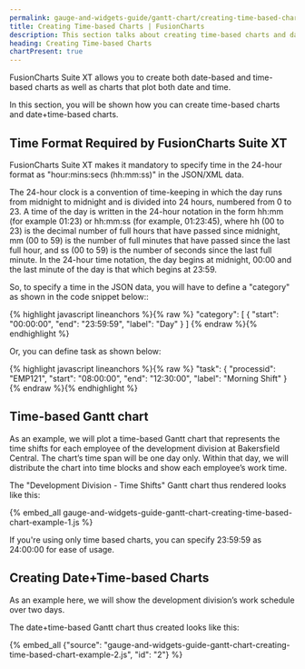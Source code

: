 ```yaml
---
permalink: gauge-and-widgets-guide/gantt-chart/creating-time-based-charts.html
title: Creating Time-based Charts | FusionCharts
description: This section talks about creating time-based charts and date+tim-based charts. One can also specify a time in the JSON data
heading: Creating Time-based Charts
chartPresent: true
---
```


FusionCharts Suite XT allows you to create both date-based and time-based charts as well as charts that plot both date and time.

In this section, you will be shown how you can create time-based charts and date+time-based charts.

## Time Format Required by FusionCharts Suite XT

FusionCharts Suite XT makes it mandatory to specify time in the 24-hour format as "hour:mins:secs (hh:mm:ss)" in the JSON/XML data.

The 24-hour clock is a convention of time-keeping in which the day runs from midnight to midnight and is divided into 24 hours, numbered from 0 to 23. A time of the day is written in the 24-hour notation in the form hh:mm (for example 01:23) or hh:mm:ss (for example, 01:23:45), where hh (00 to 23) is the decimal number of full hours that have passed since midnight, mm (00 to 59) is the number of full minutes that have passed since the last full hour, and ss (00 to 59) is the number of seconds since the last full minute. In the 24-hour time notation, the day begins at midnight, 00:00 and the last minute of the day is that which begins at 23:59.

So, to specify a time in the JSON data, you will have to define a "category" as shown in the code snippet below::

{% highlight javascript lineanchors %}{% raw %}
"category": [
    {
        "start": "00:00:00",
        "end": "23:59:59",
        "label": "Day"
    }
]
{% endraw %}{% endhighlight %}

Or, you can define task as shown below:


{% highlight javascript lineanchors %}{% raw %}
"task": {
    "processid": "EMP121",
    "start": "08:00:00",
    "end": "12:30:00",
    "label": "Morning Shift"
}
{% endraw %}{% endhighlight %}

## Time-based Gantt chart

As an example, we will plot a time-based Gantt chart that represents the time shifts for each employee of the development division at Bakersfield Central. The chart’s time span will be one day only. Within that day, we will distribute the chart into time blocks and show each employee’s work time.

The "Development Division - Time Shifts" Gantt chart thus rendered looks like this:

{% embed_all gauge-and-widgets-guide-gantt-chart-creating-time-based-chart-example-1.js %}





<p class='text-info'>If you're using only time based charts, you can specify 23:59:59 as 24:00:00 for ease of usage.</p>

## Creating Date+Time-based Charts

As an example here, we will show the development division’s work schedule over two days.

The date+time-based Gantt chart thus created looks like this:

{% embed_all {"source": "gauge-and-widgets-guide-gantt-chart-creating-time-based-chart-example-2.js", "id": "2"} %}